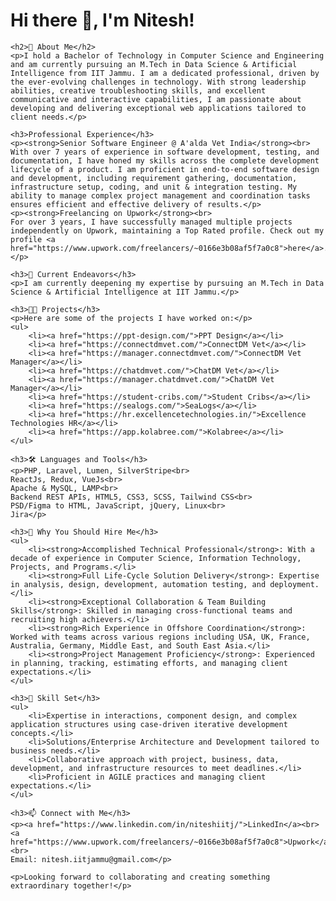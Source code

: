 <!DOCTYPE html>
<html lang="en">
<head>
    <meta charset="UTF-8">
    <meta name="viewport" content="width=device-width, initial-scale=1.0">
    <title>Nitesh's GitHub Profile</title>
</head>
<body>
    <h1>Hi there 👋, I'm Nitesh!</h1>
    
    <h2>🚀 About Me</h2>
    <p>I hold a Bachelor of Technology in Computer Science and Engineering and am currently pursuing an M.Tech in Data Science & Artificial Intelligence from IIT Jammu. I am a dedicated professional, driven by the ever-evolving challenges in technology. With strong leadership abilities, creative troubleshooting skills, and excellent communicative and interactive capabilities, I am passionate about developing and delivering exceptional web applications tailored to client needs.</p>

    <h3>Professional Experience</h3>
    <p><strong>Senior Software Engineer @ A'alda Vet India</strong><br>
    With over 7 years of experience in software development, testing, and documentation, I have honed my skills across the complete development lifecycle of a product. I am proficient in end-to-end software design and development, including requirement gathering, documentation, infrastructure setup, coding, and unit & integration testing. My ability to manage complex project management and coordination tasks ensures efficient and effective delivery of results.</p>
    <p><strong>Freelancing on Upwork</strong><br>
    For over 3 years, I have successfully managed multiple projects independently on Upwork, maintaining a Top Rated profile. Check out my profile <a href="https://www.upwork.com/freelancers/~0166e3b08af5f7a0c8">here</a>.</p>

    <h3>🌱 Current Endeavors</h3>
    <p>I am currently deepening my expertise by pursuing an M.Tech in Data Science & Artificial Intelligence at IIT Jammu.</p>

    <h3>👨‍💻 Projects</h3>
    <p>Here are some of the projects I have worked on:</p>
    <ul>
        <li><a href="https://ppt-design.com/">PPT Design</a></li>
        <li><a href="https://connectdmvet.com/">ConnectDM Vet</a></li>
        <li><a href="https://manager.connectdmvet.com/">ConnectDM Vet Manager</a></li>
        <li><a href="https://chatdmvet.com/">ChatDM Vet</a></li>
        <li><a href="https://manager.chatdmvet.com/">ChatDM Vet Manager</a></li>
        <li><a href="https://student-cribs.com/">Student Cribs</a></li>
        <li><a href="https://sealogs.com/">SeaLogs</a></li>
        <li><a href="https://hr.excellencetechnologies.in/">Excellence Technologies HR</a></li>
        <li><a href="https://app.kolabree.com/">Kolabree</a></li>
    </ul>

    <h3>🛠️ Languages and Tools</h3>
    <p>PHP, Laravel, Lumen, SilverStripe<br>
    ReactJs, Redux, VueJs<br>
    Apache & MySQL, LAMP<br>
    Backend REST APIs, HTML5, CSS3, SCSS, Tailwind CSS<br>
    PSD/Figma to HTML, JavaScript, jQuery, Linux<br>
    Jira</p>

    <h3>💼 Why You Should Hire Me</h3>
    <ul>
        <li><strong>Accomplished Technical Professional</strong>: With a decade of experience in Computer Science, Information Technology, Projects, and Programs.</li>
        <li><strong>Full Life-Cycle Solution Delivery</strong>: Expertise in analysis, design, development, automation testing, and deployment.</li>
        <li><strong>Exceptional Collaboration & Team Building Skills</strong>: Skilled in managing cross-functional teams and recruiting high achievers.</li>
        <li><strong>Rich Experience in Offshore Coordination</strong>: Worked with teams across various regions including USA, UK, France, Australia, Germany, Middle East, and South East Asia.</li>
        <li><strong>Project Management Proficiency</strong>: Experienced in planning, tracking, estimating efforts, and managing client expectations.</li>
    </ul>

    <h3>🌟 Skill Set</h3>
    <ul>
        <li>Expertise in interactions, component design, and complex application structures using case-driven iterative development concepts.</li>
        <li>Solutions/Enterprise Architecture and Development tailored to business needs.</li>
        <li>Collaborative approach with project, business, data, development, and infrastructure resources to meet deadlines.</li>
        <li>Proficient in AGILE practices and managing client expectations.</li>
    </ul>

    <h3>📫 Connect with Me</h3>
    <p><a href="https://www.linkedin.com/in/niteshiitj/">LinkedIn</a><br>
    <a href="https://www.upwork.com/freelancers/~0166e3b08af5f7a0c8">Upwork</a><br>
    Email: nitesh.iitjammu@gmail.com</p>

    <p>Looking forward to collaborating and creating something extraordinary together!</p>
</body>
</html>
